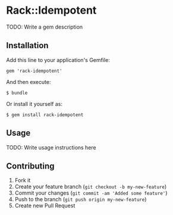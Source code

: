 # Rack::Idempotent

TODO: Write a gem description

## Installation

Add this line to your application's Gemfile:

    gem 'rack-idempotent'

And then execute:

    $ bundle

Or install it yourself as:

    $ gem install rack-idempotent

## Usage

TODO: Write usage instructions here

## Contributing

1. Fork it
2. Create your feature branch (`git checkout -b my-new-feature`)
3. Commit your changes (`git commit -am 'Added some feature'`)
4. Push to the branch (`git push origin my-new-feature`)
5. Create new Pull Request
